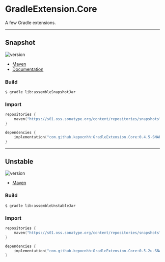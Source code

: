 # GradleExtension.Core
A few Gradle extensions.

---

## Snapshot

![version](https://img.shields.io/static/v1?label=version&message=0.4.5-SNAPSHOT&labelColor=212121&color=2962ff&style=flat)

- [Maven](https://s01.oss.sonatype.org/content/repositories/snapshots/com/github/kepocnhh/GradleExtension.Core/0.4.5-SNAPSHOT)
- [Documentation](https://StanleyProjects.github.io/GradleExtension.Core/doc/0.4.5-SNAPSHOT)

### Build
```
$ gradle lib:assembleSnapshotJar
```

### Import
```kotlin
repositories {
    maven("https://s01.oss.sonatype.org/content/repositories/snapshots")
}

dependencies {
    implementation("com.github.kepocnhh:GradleExtension.Core:0.4.5-SNAPSHOT")
}
```

---

## Unstable

![version](https://img.shields.io/static/v1?label=version&message=0.5.2u-SNAPSHOT&labelColor=212121&color=2962ff&style=flat)

- [Maven](https://s01.oss.sonatype.org/content/repositories/snapshots/com/github/kepocnhh/GradleExtension.Core/0.5.2u-SNAPSHOT)

### Build
```
$ gradle lib:assembleUnstableJar
```

### Import
```kotlin
repositories {
    maven("https://s01.oss.sonatype.org/content/repositories/snapshots")
}

dependencies {
    implementation("com.github.kepocnhh:GradleExtension.Core:0.5.2u-SNAPSHOT")
}
```